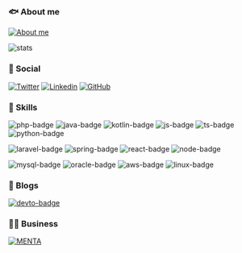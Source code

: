 ### 🐟 About me

[![About me][about-badge]](https://bento.me/borikatsu)

![stats]

[about-badge]: https://img.shields.io/badge/website-000000?style=for-the-badge&logo=About.me&logoColor=white
[stats]: https://github-readme-stats.vercel.app/api/top-langs/?username=borikatsu&theme=blue-green

### 👨 Social

[![Twitter][x-badge]](https://twitter.com/borikatsu3) [![Linkedin][linkedin-badge]](https://www.linkedin.com/in/nishiborikatsuo/) [![GitHub][github-badge]](https://github.com/borikatsu)

[x-badge]: https://img.shields.io/badge/Twitter-1DA1F2?style=for-the-badge&logo=x&logoColor=white
[linkedin-badge]: https://img.shields.io/badge/LinkedIn-0077B5?style=for-the-badge&logo=linkedin&logoColor=white
[github-badge]: https://img.shields.io/badge/GitHub-100000?style=for-the-badge&logo=github&logoColor=white

### 🚀 Skills

![php-badge] ![java-badge] ![kotlin-badge] ![js-badge] ![ts-badge] ![python-badge]

[php-badge]: https://img.shields.io/badge/PHP-777BB4?style=for-the-badge&logo=php&logoColor=white
[java-badge]: https://img.shields.io/badge/Java-ED8B00?style=for-the-badge&logo=openjdk&logoColor=white
[kotlin-badge]: https://img.shields.io/badge/Kotlin-0095D5?&style=for-the-badge&logo=kotlin&logoColor=white
[js-badge]: https://img.shields.io/badge/JavaScript-323330?style=for-the-badge&logo=javascript&logoColor=F7DF1E
[ts-badge]: https://img.shields.io/badge/TypeScript-007ACC?style=for-the-badge&logo=typescript&logoColor=white
[python-badge]: https://img.shields.io/badge/Python-3776AB?style=for-the-badge&logo=python&logoColor=white

![laravel-badge] ![spring-badge] ![react-badge] ![node-badge]

[laravel-badge]: https://img.shields.io/badge/Laravel-FF2D20?style=for-the-badge&logo=laravel&logoColor=white
[spring-badge]: https://img.shields.io/badge/Spring-6DB33F?style=for-the-badge&logo=spring&logoColor=white
[react-badge]: https://img.shields.io/badge/React-20232A?style=for-the-badge&logo=react&logoColor=61DAFB
[node-badge]: https://img.shields.io/badge/Node.js-43853D?style=for-the-badge&logo=node.js&logoColor=white

![mysql-badge] ![oracle-badge] ![aws-badge] ![linux-badge]

[mysql-badge]: https://img.shields.io/badge/MySQL-00000F?style=for-the-badge&logo=mysql&logoColor=white
[oracle-badge]: https://img.shields.io/badge/Oracle-F80000?style=for-the-badge&logo=oracle&logoColor=black
[aws-badge]: https://img.shields.io/badge/Amazon_AWS-FF9900?style=for-the-badge&logo=amazonaws&logoColor=white
[linux-badge]: https://img.shields.io/badge/Linux-FCC624?style=for-the-badge&logo=linux&logoColor=black

### 📝 Blogs

[![devto-badge][devto-badge]](https://dev.to/borikatsu)

[devto-badge]: https://img.shields.io/badge/dev.to-0A0A0A?style=for-the-badge&logo=devdotto&logoColor=white

### 👨‍💻 Business

[![MENTA][menta-badge]](https://menta.work/plan/11072)

[menta-badge]: https://img.shields.io/badge/Ask%20me-anything-1abc9c.svg
